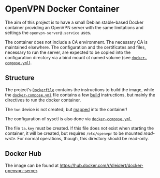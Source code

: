 # OpenVPN Docker Container

The aim of this project is to have a small Debian stable-based Docker container
providing an OpenVPN server with the same limitations and settings the
`openvpn-server@.service` uses.

The container does not include a CA environment. The necessary CA is maintained
elsewhere. The configuration and the certificates and files, necessary to run
the server, are expected to be copied into the configuration directory via a
bind mount ot named volume (see [`docker-compose.yml`](docker-compose.yml)).

## Structure

The project's [`Dockerfile`](Dockerfile) contains the instructions to build the
image, while the [`docker-compose.yml`](docker-compose.yml) file contains a few
[build](docker-compose.yml#L34) instructions, but mainly the directives to run
the docker container.

The `tun` device is not created, but [mapped](docker-compose.yml#L18-L19) into
the container!

The configuration of sysctl is also done via
[`docker-compose.yml`](docker-compose.yml#L20-L23).

The file `ta.key` must be created. If this file does not exist when starting
the container, it will be created, but requires `/etc/openvpn` to be mounted
*read-write*. For normal operations, though, this directory should be
read-only.

## Docker Hub

The image can be found at <https://hub.docker.com/r/dleidert/docker-openvpn-server>.
